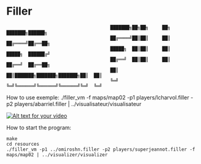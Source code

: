# Filler

                                          ███████╗██╗██╗     ██╗     ███████╗██████╗
                                          ██╔════╝██║██║     ██║     ██╔════╝██╔══██╗
                                          █████╗  ██║██║     ██║     █████╗  ██████╔╝
                                          ██╔══╝  ██║██║     ██║     ██╔══╝  ██╔══██╗
                                          ██║     ██║███████╗███████╗███████╗██║  ██║
                                          ╚═╝     ╚═╝╚══════╝╚══════╝╚══════╝╚═╝  ╚═╝

How to use exemple:
      ./filler_vm -f maps/map02 -p1 players/lcharvol.filler -p2 players/abarriel.filler | ../visualisateur/visualisateur

[![Alt text for your video](https://i.ytimg.com/vi/sThakIQnkqY/hqdefault.jpg)](https://youtu.be/sThakIQnkqY)

How to start the program:
```
make
cd resources
./filler_vm -p1 ../omiroshn.filler -p2 players/superjeannot.filler -f maps/map02 | ../visualizer/visualizer
```